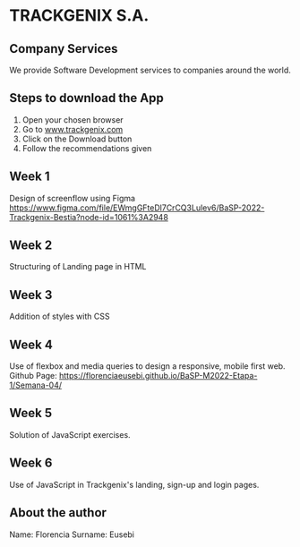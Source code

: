 # TRACKGENIX S.A.

## Company Services
We provide Software Development services to companies around the world.

## Steps to download the App
1. Open your chosen browser
2. Go to www.trackgenix.com
3. Click on the Download button
4. Follow the recommendations given

## Week 1
Design of screenflow using Figma
https://www.figma.com/file/EWmgGFteDl7CrCQ3Lulev6/BaSP-2022-Trackgenix-Bestia?node-id=1061%3A2948
## Week 2
Structuring of Landing page in HTML
## Week 3
Addition of styles with CSS
## Week 4
Use of flexbox and media queries to design a responsive, mobile first web.
Github Page: https://florenciaeusebi.github.io/BaSP-M2022-Etapa-1/Semana-04/
## Week 5
Solution of JavaScript exercises.
## Week 6
Use of JavaScript in Trackgenix's landing, sign-up and login pages.
## About the author
Name: Florencia
Surname: Eusebi